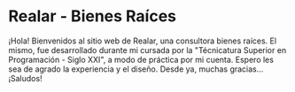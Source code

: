 # Realar - Bienes Raíces
¡Hola! Bienvenidos al sitio web de Realar, una consultora bienes raíces.
El mismo, fue desarrollado durante mi cursada por la "Técnicatura Superior en Programación - Siglo XXI", a modo de práctica por mi cuenta.
Espero les sea de agrado la experiencia y el diseño.
Desde ya, muchas gracias... ¡Saludos!
